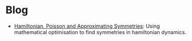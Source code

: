 # Blog
 - [Hamiltonian, Poisson and Approximating Symmetries](https://jeadie.github.io/blog/hamiltonian-symmetries): Using mathematical optimisation to find symmetries in hamiltonian dynamics.

